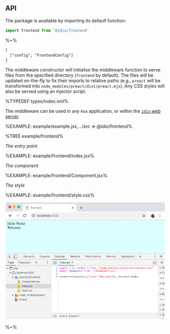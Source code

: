 ## API

The package is available by importing its default function:

```js
import frontend from '@idio/frontend'
```

%~%

```## frontend => Middleware
[
  ["config", "FrontendConfig"]
]
```

The middleware constructor will initialise the middleware function to serve files from the specified directory (`frontend` by default). The files will be updated on-the-fly to fix their imports to relative paths (e.g., `preact` will be transformed into `node_modules/preact/dist/preact.mjs`). Any CSS styles will also be served using an injector script.

%TYPEDEF types/index.xml%

The middleware can be used in any `Koa` application, or within the [`idio` web server](https://idio.cc).

%EXAMPLE: example/example.jsx, ../src => @idio/frontend%

%TREE example/frontend%

*The entry point*

%EXAMPLE: example/frontend/index.jsx%

*The component*

%EXAMPLE: example/frontend/Component.jsx%

*The style*

%EXAMPLE: example/frontend/style.css%

<!-- %FORK example example/example% -->
![Chrome Example](docs/Example.gif)

%~%